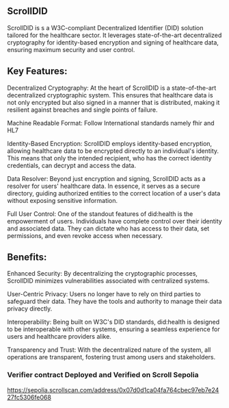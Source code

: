 ## ScrollDID

ScrollDID is s a W3C-compliant Decentralized Identifier (DID) solution tailored for the healthcare sector. It leverages state-of-the-art decentralized cryptography for identity-based encryption and signing of healthcare data, ensuring maximum security and user control.

## Key Features:

Decentralized Cryptography: At the heart of ScrollDID is a state-of-the-art decentralized cryptographic system. This ensures that healthcare data is not only encrypted but also signed in a manner that is distributed, making it resilient against breaches and single points of failure.

Machine Readable Format: Follow International standards namely fhir and HL7

Identity-Based Encryption: ScrollDID employs identity-based encryption, allowing healthcare data to be encrypted directly to an individual's identity. This means that only the intended recipient, who has the correct identity credentials, can decrypt and access the data.

Data Resolver: Beyond just encryption and signing, ScrollDID acts as a resolver for users' healthcare data. In essence, it serves as a secure directory, guiding authorized entities to the correct location of a user's data without exposing sensitive information.

Full User Control: One of the standout features of did:health is the empowerment of users. Individuals have complete control over their identity and associated data. They can dictate who has access to their data, set permissions, and even revoke access when necessary.

## Benefits:

Enhanced Security: By decentralizing the cryptographic processes, ScrollDID minimizes vulnerabilities associated with centralized systems.

User-Centric Privacy: Users no longer have to rely on third parties to safeguard their data. They have the tools and authority to manage their data privacy directly.

Interoperability: Being built on W3C's DID standards, did:health is designed to be interoperable with other systems, ensuring a seamless experience for users and healthcare providers alike.

Transparency and Trust: With the decentralized nature of the system, all operations are transparent, fostering trust among users and stakeholders.

### Verifier contract Deployed and Verified on Scroll Sepolia 
https://sepolia.scrollscan.com/address/0x07d0d1ca04fa764cbec97eb7e2427fc5306fe068

